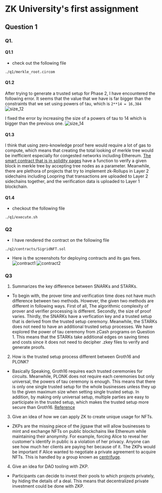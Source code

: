 # ZK University's first assignment
## Question 1
### Q1.
#### Q1.1
* check out the following file
```
./q1/merkle_root.circom
```
#### Q1.2
After trying to generate a trusted setup for Phase 2, I have encountered the following error.
It seems that the value that we have is far bigger than the constraints that we set using powers of tau, which is ```2**14 = 16,384```
![size_12](https://user-images.githubusercontent.com/41055141/156890383-852ff8a2-32bf-44ad-86bf-97a85897d3a9.png)

I fixed the error by increasing the size of a powers of tau to 14 which is bigger than the previous one.
![size_14](https://user-images.githubusercontent.com/41055141/156890449-c280c97a-c7ff-4797-8bf0-a4072757d192.png)

#### Q1.3
I think that using zero-knowledge proof here would require a lot of gas to compute, which means that creating the total looking of merkle tree would be inefficient especially for congested networks including Ethereum. [The smart contract that is in solidity pages](https://solidity-by-example.org/app/merkle-tree/) have a function to verify a given block in merkle tree by accepting tree nodes as a parameter. Meanwhile, there are plethora of projects that try to implement zk-Rollups in Layer 2 sidechains including Loopring that transactions are uploaded to Layer 2 sidechains together, and the verification data is uploaded to Layer 1 blockchain.

#### Q1.4
* checkout the following file
```
./q1/execute.sh
```

### Q2
* I have rendered the contract on the following file
```
./q2/contracts/SigridNFT.sol
```
* Here is the screenshots for deploying contracts and its gas fees.
![contract1](https://user-images.githubusercontent.com/41055141/156906856-62faed88-5784-4171-b4e8-93bbc9ef8923.png)
![contract2](https://user-images.githubusercontent.com/41055141/156906171-b06ad45c-35a2-4a88-871d-aff216bfaebe.png)

### Q3
1. Summarizes the key difference between SNARKs and STARKs.
* To begin with, the prover time and verification time does not have much difference between two methods. However, the given two methods are different in following ways. First of all, The algorithmic complexity of prover and verifier processing is different. Secondly, the size of proof varies. Thirdly, the SNARKs have a verfication key and a trusted setup that is derived from the trusted setup ceremony. Meanwhile, the STARKs does not need to have an additional trusted setup processes. We have explored the power of tau ceremony from zCash programs on Question 1. This means that the STARKs take additional edges on saving times and costs since it does not need to decipher .zkey files to verify and generate proofs.

2. How is the trusted setup process different between Groth16 and PLONK?
* Basically Speaking, Groth16 requires each trusted ceremonies for circuits. Meanwhile, PLONK does not require each ceremonies but only universal, the powers of tau ceremony is enough. This means that there is only one single trusted setup for the whole businesses unless they up to the given maximum size when setting single trusted setup. In addition, by making only universal setup, multiple parties are easy to participate in the trusted setup, which makes the trusted setup more secure than Groth16. [Reference](https://vitalik.ca/general/2019/09/22/plonk.html)

3. Give an idea of how we can apply ZK to create unique usage for NFTs.
* ZKPs are the missing piece of the jigsaw that will allow businesses to mint and exchange NFTs on public blockchains like Ethereum while maintaining their anonymity. For example, forcing Alice to reveal her customer's identify in public is a violation of her privacy. Anyone can see how much her clients are paying her because of it. The ZKPs would be important if Alice wanted to negotiate a private agreement to acquire NFTs. This is handled by a group known as [centrifuge](https://medium.com/centrifuge/bringing-privacy-to-non-fungible-tokens-a-recap-from-the-zokrates-workshop-at-zcon1-6d9ea8a74b7f).

4. Give an idea for DAO tooling with ZKP.
* Participants can decide to invest their pools to which projects privately, by hiding the details of a deal. This means that decentralized private investment could be done with ZKP.